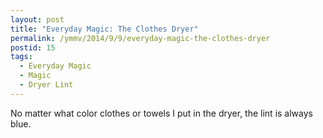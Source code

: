 ```yaml
---
layout: post
title: "Everyday Magic: The Clothes Dryer"
permalink: /ymmv/2014/9/9/everyday-magic-the-clothes-dryer
postid: 15
tags:
  - Everyday Magic
  - Magic
  - Dryer Lint
---
```


No matter what color clothes or towels I put in the dryer, the lint is always blue.
